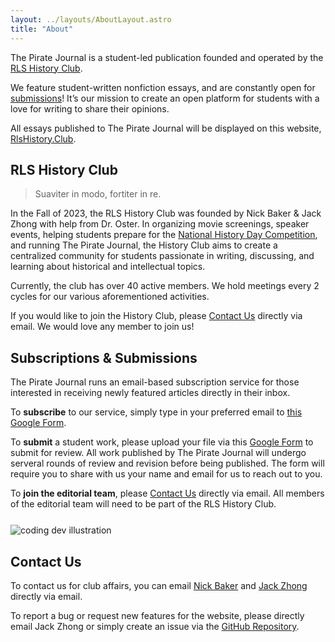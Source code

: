 ```yaml
---
layout: ../layouts/AboutLayout.astro
title: "About"
---
```


The Pirate Journal is a student-led publication founded and operated by the [RLS History Club](#rls-history-club).

We feature student-written nonfiction essays, and are constantly open for [submissions](#subscriptions--submissions)! It’s our mission to create an open platform for students with a love for writing to share their opinions.

All essays published to The Pirate Journal will be displayed on this website, [RlsHistory.Club](/).

## RLS History Club

> Suaviter in modo, fortiter in re.

In the Fall of 2023, the RLS History Club was founded by Nick Baker & Jack Zhong with help from Dr. Oster. In organizing movie screenings, speaker events, helping students prepare for the [National History Day Competition](https://nhd.org/en/), and running The Pirate Journal, the History Club aims to create a centralized community for students passionate in writing, discussing, and learning about historical and intellectual topics.

Currently, the club has over 40 active members. We hold meetings every 2 cycles for our various aforementioned activities.

If you would like to join the History Club, please [Contact Us](#contact-us) directly via email. We would love any member to join us!

## Subscriptions & Submissions

The Pirate Journal runs an email-based subscription service for those interested in receiving newly featured articles directly in their inbox.

To **subscribe** to our service, simply type in your preferred email to [this Google Form](https://forms.gle/TZKgvMcgPKqNezZcA).

To **submit** a student work, please upload your file via this [Google Form](https://docs.google.com/forms/d/e/1FAIpQLSdmYHDiPi-xZImHIO87Igf1OuIyKsrCfVFM3hN5exIPpz2_Bg/viewform) to submit for review. All work published by The Pirate Journal will undergo serveral rounds of review and revision before being published. The form will require you to share with us your name and email for us to reach out to you.

To **join the editorial team**, please [Contact Us](#contact-us) directly via email. All members of the editorial team will need to be part of the RLS History Club.

<div style="margin-top: 25px; margin-bottom: 5px;">
  <img src="/assets/dev.svg" class="sm:w-1/2 mx-auto" alt="coding dev illustration">
</div>

## Contact Us

To contact us for club affairs, you can email
[Nick Baker](mailto:jzhong26@stevensonschool.org,nbaker26@stevensonschool.org?subject=Inquiry%20about%20The%20Pirate%20Journal)
and
[Jack Zhong](mailto:jzhong26@stevensonschool.org,nbaker26@stevensonschool.org?subject=Inquiry%20about%20The%20Pirate%20Journal)
directly via email.

To report a bug or request new features for the website, please directly email Jack Zhong or simply
create an issue
via the [GitHub Repository](https://github.com/jzhong0821/History-Club).
